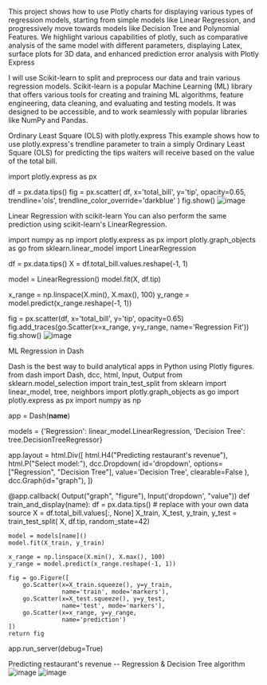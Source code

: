 This project shows how to use Plotly charts for displaying various types of regression models, starting from simple models like Linear Regression, and progressively move towards models like Decision Tree and Polynomial Features. We highlight various capabilities of plotly, such as comparative analysis of the same model with different parameters, displaying Latex, surface plots for 3D data, and enhanced prediction error analysis with Plotly Express 

I will use Scikit-learn to split and preprocess our data and train various regression models. Scikit-learn is a popular Machine Learning (ML) library that offers various tools for creating and training ML algorithms, feature engineering, data cleaning, and evaluating and testing models. It was designed to be accessible, and to work seamlessly with popular libraries like NumPy and Pandas.

Ordinary Least Square (OLS) with plotly.express
This example shows how to use plotly.express's trendline parameter to train a simply Ordinary Least Square (OLS) for predicting the tips waiters will receive based on the value of the total bill.

import plotly.express as px

df = px.data.tips()
fig = px.scatter(
    df, x='total_bill', y='tip', opacity=0.65,
    trendline='ols', trendline_color_override='darkblue'
)
fig.show()
![image](https://github.com/DoraDeng629/Machine-Learning-Visualization-Python-Plotly-package/blob/main/ML1.png)


Linear Regression with scikit-learn
You can also perform the same prediction using scikit-learn's LinearRegression.

import numpy as np
import plotly.express as px
import plotly.graph_objects as go
from sklearn.linear_model import LinearRegression

df = px.data.tips()
X = df.total_bill.values.reshape(-1, 1)

model = LinearRegression()
model.fit(X, df.tip)

x_range = np.linspace(X.min(), X.max(), 100)
y_range = model.predict(x_range.reshape(-1, 1))

fig = px.scatter(df, x='total_bill', y='tip', opacity=0.65)
fig.add_traces(go.Scatter(x=x_range, y=y_range, name='Regression Fit'))
fig.show()
![image](https://github.com/DoraDeng629/Machine-Learning-Visualization-Python-Plotly-package/blob/main/ML2regressionfit.png)

ML Regression in Dash

Dash is the best way to build analytical apps in Python using Plotly figures. 
from dash import Dash, dcc, html, Input, Output
from sklearn.model_selection import train_test_split
from sklearn import linear_model, tree, neighbors
import plotly.graph_objects as go
import plotly.express as px
import numpy as np

app = Dash(__name__)

models = {'Regression': linear_model.LinearRegression,
          'Decision Tree': tree.DecisionTreeRegressor}

app.layout = html.Div([
    html.H4("Predicting restaurant's revenue"),
    html.P("Select model:"),
    dcc.Dropdown(
        id='dropdown',
        options=["Regression", "Decision Tree"],
        value='Decision Tree',
        clearable=False
    ),
    dcc.Graph(id="graph"),
])


@app.callback(
    Output("graph", "figure"), 
    Input('dropdown', "value"))
def train_and_display(name):
    df = px.data.tips() # replace with your own data source
    X = df.total_bill.values[:, None]
    X_train, X_test, y_train, y_test = train_test_split(
        X, df.tip, random_state=42)

    model = models[name]()
    model.fit(X_train, y_train)

    x_range = np.linspace(X.min(), X.max(), 100)
    y_range = model.predict(x_range.reshape(-1, 1))

    fig = go.Figure([
        go.Scatter(x=X_train.squeeze(), y=y_train, 
                   name='train', mode='markers'),
        go.Scatter(x=X_test.squeeze(), y=y_test, 
                   name='test', mode='markers'),
        go.Scatter(x=x_range, y=y_range, 
                   name='prediction')
    ])
    return fig

app.run_server(debug=True)

Predicting restaurant's revenue -- Regression & Decision Tree algorithm
![image](https://github.com/DoraDeng629/Machine-Learning-Visualization-Python-Plotly-package/blob/main/ML4Regression.png)
![image](https://github.com/DoraDeng629/Machine-Learning-Visualization-Python-Plotly-package/blob/main/ML3decisiontree.png)

